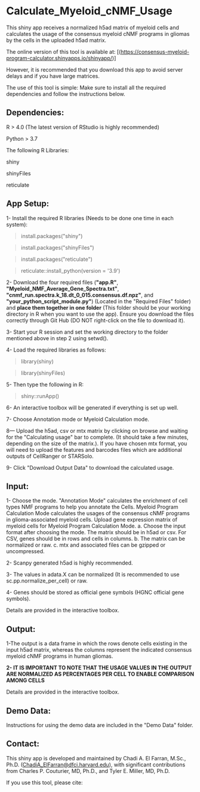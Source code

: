 # Calculate_Myeloid_cNMF_Usage
This shiny app receives a normalized h5ad matrix of myeloid cells and calculates the usage of the consensus myeloid cNMF programs in gliomas by the cells in the uploaded h5ad matrix.


The online version of this tool is available at: 
[(https://consensus-myeloid-program-calculator.shinyapps.io/shinyapp/)]

However, it is recommended that you download this app to avoid server delays and if you have large matrices.

The use of this tool is simple: Make sure to install all the required dependencies and follow the instructions below.

## Dependencies:
R > 4.0 (The latest version of RStudio is highly recommended)

Python > 3.7

The following R Libraries:

shiny

shinyFiles

reticulate

## App Setup:

1- Install the required R libraries (Needs to be done one time in each system):

>install.packages("shiny")

>install.packages("shinyFiles")

>install.packages("reticulate")

>reticulate::install_python(version = '3.9')


2- Download the four required files (**"app.R"**, **"Myeloid_NMF_Average_Gene_Spectra.txt"**, **"cnmf_run.spectra.k_18.dt_0_015.consensus.df.npz"**, and **"your_python_script_module.py"**) (Located in the "Required Files" folder) and **place them together in one folder** (This folder should be your working directory in R when you want to use the app). Ensure you download the files correctly through Git Hub (DO NOT right-click on the file to download it).   


3- Start your R session and set the working directory to the folder mentioned above in step 2 using setwd().


4- Load the required libraries as follows:

>library(shiny)

>library(shinyFiles)


5- Then type the following in R:

>shiny::runApp()


6- An interactive toolbox will be generated if everything is set up well.

7- Choose Annotation mode or Myeloid Calculation mode.

8— Upload the h5ad, csv or mtx matrix by clicking on browse and waiting for the "Calculating usage" bar to complete. (It should take a few minutes, depending on the size of the matrix.). If you have chosen mtx format, you will need to upload the features and barcodes files which are additional outputs of CellRanger or STARSolo.


9- Click "Download Output Data" to download the calculated usage.

## Input:

1- Choose the mode. "Annotation Mode" calculates the enrichment of cell types NMF programs to help you annotate the Cells. Myeloid Program Calculation Mode calculates the usages of the consensus cNMF programs in glioma-associated myeloid cells. Upload gene expression matrix of myeloid cells for Myeloid Program Calculation Mode.
a. Choose the input format after choosing the mode. The matrix should be in h5ad or csv. For CSV, genes should be in rows and cells in columns.
b. The matrix can be normalized or raw.
c. mtx and associated files can be gzipped or uncompressed.

2- Scanpy generated h5ad is highly recommended.

3- The values in adata.X can be normalized (It is recommended to use sc.pp.normalize_per_cell) or raw.

4- Genes should be stored as official gene symbols (HGNC official gene symbols).

Details are provided in the interactive toolbox.


## Output:

1-The output is a data frame in which the rows denote cells existing in the input h5ad matrix, whereas the columns represent the indicated consensus myeloid cNMF programs in human gliomas.

**2- IT IS IMPORTANT TO NOTE THAT THE USAGE VALUES IN THE OUTPUT ARE NORMALIZED AS PERCENTAGES PER CELL TO ENABLE COMPARISON AMONG CELLS**

Details are provided in the interactive toolbox.


## Demo Data:

Instructions for using the demo data are included in the "Demo Data" folder.

## Contact:

This shiny app is developed and maintained by Chadi A. El Farran, M.Sc., Ph.D. (ChadiA_ElFarran@dfci.harvard.edu), with significant contributions from Charles P. Couturier, MD, Ph.D., and Tyler E. Miller, MD, Ph.D.

If you use this tool, please cite:
